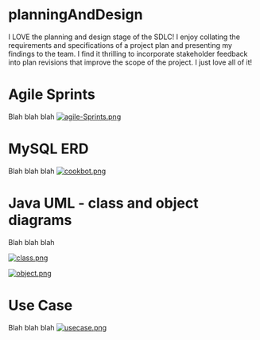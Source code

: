 # planningAndDesign
I LOVE the planning and design stage of the SDLC! I enjoy collating the requirements and specifications of a project plan and presenting my findings to the team. I find it thrilling to incorporate stakeholder feedback into plan revisions that improve the scope of the project. I just love all of it!  

# Agile Sprints
Blah blah blah
[![agile-Sprints.png](https://i.postimg.cc/Dz3gNfDT/agile-Sprints.png)](https://postimg.cc/87wMJGNK)
 
# MySQL ERD
Blah blah blah
[![cookbot.png](https://i.postimg.cc/yxhBF8w8/cookbot.png)](https://postimg.cc/wRBSzgqC)

# Java UML - class and object diagrams
Blah blah blah

[![class.png](https://i.postimg.cc/Wb6g4mYQ/class.png)](https://postimg.cc/zVvVthrj)

[![object.png](https://i.postimg.cc/1zpQxt3c/object.png)](https://postimg.cc/kVXZK78B)

# Use Case
Blah blah blah
[![usecase.png](https://i.postimg.cc/vZfjTKwG/usecase.png)](https://postimg.cc/qNBQZj7F)
